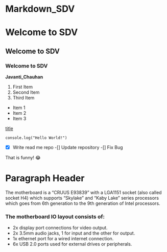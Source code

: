 # Markdown_SDV

# Welcome to SDV
## Welcome to SDV

### Welcome to SDV

**Javanti_Chauhan**
1. First Item
2. Second Item
3. Third Item

- Item 1
- Item 2
- Item 3

[title](https://www.google.com/)

`console.log("Hello World!")`
-[x] Write read me repo
-[] Update repository
-[] Fix Bug

That is funny! :joy:

# Paragraph Header

The motherboard is a “CRUUS E93839” with a LGA1151 socket (also called socket H4) which supports “Skylake” and “Kaby Lake” series processors which goes from 6th generation to the 9th generation of Intel processors. 

### The motherboard IO layout consists of:
- 2x display port connections for video output.
- 2x 3.5mm audio jacks, 1 for input and the other for output.
- 1x ethernet port for a wired internet connection.
- 6x USB 2.0 ports used for external drives or peripherals. 




